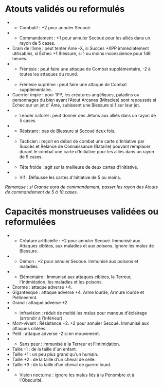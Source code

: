 # Atouts validés ou reformulés

- * Combatif : +2 pour annuler Secoué.
- * Commandement : +1 pour annuler Secoué pour les alliés dans un rayon de 5 cases.
- Drain de l’âme : peut tenter Âme -X, si Succès +XPP immédiatement utilisables, si Échec +1 Blessure, si 1 ou moins inconscience pour 1d6 heures.
- * Frénésie : peut faire une attaque de Combat supplémentaire, -2 à toutes les attaques du round.
- * Frénésie suprême : peut faire une attaque de Combat supplémentaire.
- Guerrier impie : pour 1PP, les créatures angéliques, paladins ou personnages du bien ayant l’Atout Arcanes (Miracles) sont repoussés si Échec sur un jet d’ Âme, subissent une Blessure si 1 sur leur jet.
- * Leader naturel : peut donner des Jetons aux alliés dans un rayon de 5 cases.
- * Résistant : pas de Blessure si Secoué deux fois.
- * Tacticien : reçoit en début de combat une carte d'Initiative par Succès et Relance de Connaissance (Bataille) pouvant remplacer durant le combat une carte d’Initiative pour les alliés dans un rayon de 5 cases.
- * Tête froide : agit sur la meilleure de deux cartes d’Initiative.
- * Vif : Défausse les cartes d'Initiative de 5 ou moins.

_Remarque : si Grande aura de commandement, passer les rayon des Atouts de commandement de 5 à 10 cases._

# Capacités monstrueuses validées ou reformulées

- * Créature artificielle : +2 pour annuler Secoué. Immunisé aux Attaques ciblées, aux maladies et aux poisons. Ignore les malus de Blessure.
- * Démon : +2 pour annuler Secoué. Immunisé aux poisons et maladies.
- * Élémentaire : Immunisé aux attaques ciblées, la Terreur, l'Intimidation, les maladies et les poisons.
- Énorme : attaque adverse +4.
- Gigantesque : attaque adverse +4. Arme lourde, Armure lourde et Piétineemnt. 
- Grand : attaque adverse +2.
- * Infravision : réduit de moitié les malus pour manque d'éclairage (arrondir à l'inférieur).
- Mort-vivant : Résistance +2. +2 pour annuler Secoué. Immunisé aux attaques ciblées.
- Petit : attaque adverse -2 si en mouvement.
- * Sans peur : immunisé à la Terreur et l'Intimidation.
- Taille -1 : de la taille d'un enfant.
- Taille +1 : un peu plus grand qu'un humain.
- Taille +2 : de la taille d'un cheval de selle.
- Taille +3 : de la taille d'un cheval de guerre lourd.
- * Vision nocturne : ignore les malus liés à la Pénombre et à l'Obscurité.
